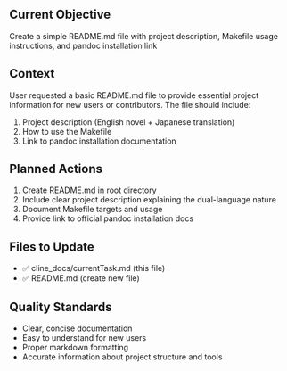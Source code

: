## Current Objective
Create a simple README.md file with project description, Makefile usage instructions, and pandoc installation link

## Context
User requested a basic README.md file to provide essential project information for new users or contributors. The file should include:
1. Project description (English novel + Japanese translation)
2. How to use the Makefile
3. Link to pandoc installation documentation

## Planned Actions
1. Create README.md in root directory
2. Include clear project description explaining the dual-language nature
3. Document Makefile targets and usage
4. Provide link to official pandoc installation docs

## Files to Update
- ✅ cline_docs/currentTask.md (this file)
- ✅ README.md (create new file)

## Quality Standards
- Clear, concise documentation
- Easy to understand for new users
- Proper markdown formatting
- Accurate information about project structure and tools
